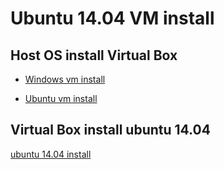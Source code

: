 Ubuntu 14.04 VM install
=======================

Host OS install Virtual Box
---------------------------

-	[Windows vm install](http://blog.xuite.net/yh96301/blog/66578586-%E5%85%8D%E8%B2%BB%E8%99%9B%E6%93%AC%E6%A9%9F%E5%99%A8VirtualBox+5.0%E4%B8%8B%E8%BC%89%E3%80%81%E5%AE%89%E8%A3%9D%E8%88%87%E8%A8%AD%E5%AE%9A)

-	[Ubuntu vm install](http://blog.xuite.net/yh96301/blog/289817657-Ubuntu+14.04%E5%AE%89%E8%A3%9DVirtualBox+4.3.20)

Virtual Box install ubuntu 14.04
--------------------------------

[ubuntu 14.04 install](http://blog.xuite.net/yh96301/blog/289817657-Ubuntu+14.04%E5%AE%89%E8%A3%9DVirtualBox+4.3.20)
